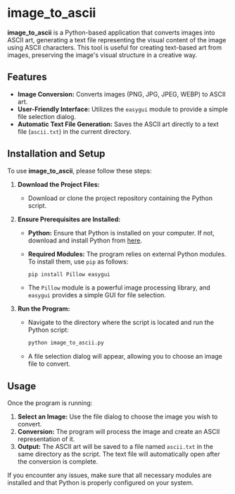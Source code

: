 # image_to_ascii

**image_to_ascii** is a Python-based application that converts images into ASCII art, generating a text file representing the visual content of the image using ASCII characters. This tool is useful for creating text-based art from images, preserving the image's visual structure in a creative way.

## Features

- **Image Conversion:** Converts images (PNG, JPG, JPEG, WEBP) to ASCII art.
- **User-Friendly Interface:** Utilizes the `easygui` module to provide a simple file selection dialog.
- **Automatic Text File Generation:** Saves the ASCII art directly to a text file (`ascii.txt`) in the current directory.

## Installation and Setup

To use **image_to_ascii**, please follow these steps:

1. **Download the Project Files:**
   - Download or clone the project repository containing the Python script.

2. **Ensure Prerequisites are Installed:**
   - **Python:** Ensure that Python is installed on your computer. If not, download and install Python from [here](https://www.python.org/downloads/).
   - **Required Modules:** The program relies on external Python modules. To install them, use `pip` as follows:

     ```bash
     pip install Pillow easygui
     ```

   - The `Pillow` module is a powerful image processing library, and `easygui` provides a simple GUI for file selection.

3. **Run the Program:**
   - Navigate to the directory where the script is located and run the Python script:

     ```bash
     python image_to_ascii.py
     ```

   - A file selection dialog will appear, allowing you to choose an image file to convert.

## Usage

Once the program is running:

1. **Select an Image:** Use the file dialog to choose the image you wish to convert.
2. **Conversion:** The program will process the image and create an ASCII representation of it.
3. **Output:** The ASCII art will be saved to a file named `ascii.txt` in the same directory as the script. The text file will automatically open after the conversion is complete.

If you encounter any issues, make sure that all necessary modules are installed and that Python is properly configured on your system.
